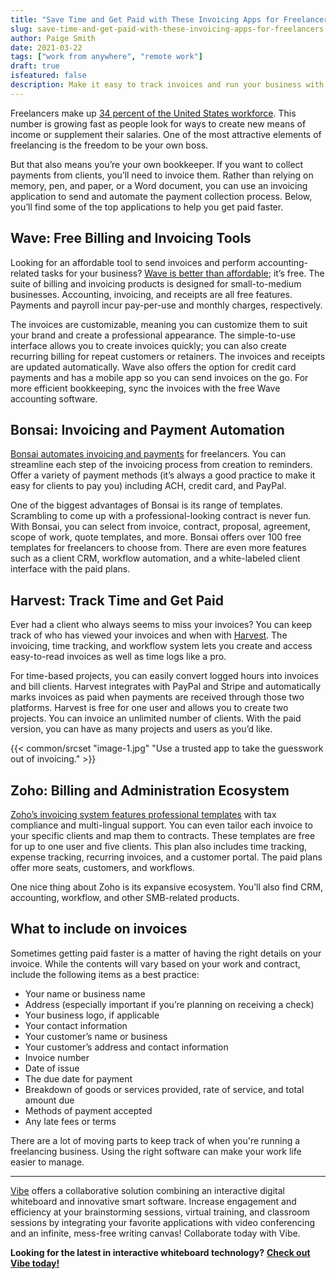 ```yaml
---
title: "Save Time and Get Paid with These Invoicing Apps for Freelancers"
slug: save-time-and-get-paid-with-these-invoicing-apps-for-freelancers
author: Paige Smith
date: 2021-03-22
tags: ["work from anywhere", "remote work"]
draft: true
isfeatured: false
description: Make it easy to track invoices and run your business with these helpful apps.
---
```




Freelancers make up [34 percent of the United States workforce](https://www.linkedin.com/pulse/2020-50-americans-expected-working-independent-zubair-alexander/). This number is growing fast as people look for ways to create new means of income or supplement their salaries. One of the most attractive elements of freelancing is the freedom to be your own boss.

But that also means you’re your own bookkeeper. If you want to collect payments from clients, you’ll need to invoice them. Rather than relying on memory, pen, and paper, or a Word document, you can use an invoicing application to send and automate the payment collection process. Below, you’ll find some of the top applications to help you get paid faster.

## Wave: Free Billing and Invoicing Tools

Looking for an affordable tool to send invoices and perform accounting-related tasks for your business? [Wave is better than affordable](https://www.waveapps.com/); it’s free. The suite of billing and invoicing products is designed for small-to-medium businesses. Accounting, invoicing, and receipts are all free features. Payments and payroll incur pay-per-use and monthly charges, respectively. 
 
The invoices are customizable, meaning you can customize them to suit your brand and create a professional appearance. The simple-to-use interface allows you to create invoices quickly; you can also create recurring billing for repeat customers or retainers. The invoices and receipts are updated automatically. Wave also offers the option for credit card payments and has a mobile app so you can send invoices on the go. For more efficient bookkeeping, sync the invoices with the free Wave accounting software. 

## Bonsai: Invoicing and Payment Automation

[Bonsai automates invoicing and payments](https://www.hellobonsai.com/invoicing) for freelancers. You can streamline each step of the invoicing process from creation to reminders. Offer a variety of payment methods (it’s always a good practice to make it easy for clients to pay you) including ACH, credit card, and PayPal.

One of the biggest advantages of Bonsai is its range of templates. Scrambling to come up with a professional-looking contract is never fun. With Bonsai, you can select from invoice, contract, proposal, agreement, scope of work, quote templates, and more. Bonsai offers over 100 free templates for freelancers to choose from. There are even more features such as a client CRM, workflow automation, and a white-labeled client interface with the paid plans.

## Harvest: Track Time and Get Paid

Ever had a client who always seems to miss your invoices? You can keep track of who has viewed your invoices and when with [Harvest](https://www.getharvest.com/). The invoicing, time tracking, and workflow system lets you create and access easy-to-read invoices as well as time logs like a pro.

For time-based projects, you can easily convert logged hours into invoices and bill clients. Harvest integrates with PayPal and Stripe and automatically marks invoices as paid when payments are received through those two platforms. Harvest is free for one user and allows you to create two projects. You can invoice an unlimited number of clients. With the paid version, you can have as many projects and users as you’d like.

{{< common/srcset "image-1.jpg" "Use a trusted app to take the guesswork out of invoicing." >}}

## Zoho: Billing and Administration Ecosystem

[Zoho’s invoicing system features professional templates](https://www.zoho.com/us/invoice/) with tax compliance and multi-lingual support. You can even tailor each invoice to your specific clients and map them to contracts. These templates are free for up to one user and five clients. This plan also includes time tracking, expense tracking, recurring invoices, and a customer portal. The paid plans offer more seats, customers, and workflows.

One nice thing about Zoho is its expansive ecosystem. You’ll also find CRM, accounting, workflow, and other SMB-related products.

## What to include on invoices

Sometimes getting paid faster is a matter of having the right details on your invoice. While the contents will vary based on your work and contract, include the following items as a best practice:

- Your name or business name
- Address (especially important if you’re planning on receiving a check)
- Your business logo, if applicable
- Your contact information
- Your customer’s name or business
- Your customer’s address and contact information
- Invoice number
- Date of issue
- The due date for payment
- Breakdown of goods or services provided, rate of service, and total amount due
- Methods of payment accepted
- Any late fees or terms

There are a lot of moving parts to keep track of when you're running a freelancing business. Using the right software can make your work life easier to manage.



----------

[Vibe](https://vibe.us/) offers a collaborative solution combining an interactive digital whiteboard and innovative smart software. Increase engagement and efficiency at your brainstorming sessions, virtual training, and classroom sessions by integrating your favorite applications with video conferencing and an infinite, mess-free writing canvas! Collaborate today with Vibe.

**Looking for the latest in interactive whiteboard technology?** [**Check out Vibe today!**](https://vibe.us/order/)
